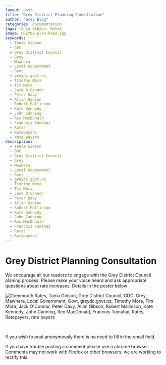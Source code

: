 ```yaml
---
layout: post
title: "Grey District Planning Consultation"
author: "Grey Blog"
categories: documentation
tags: Tania Gibson, Rates
image: GREYDC-plan-head.jpg
keywords:
  - Tania Gibson
  - GDC
  - Grey District Council
  - Grey
  - Mawhera
  - Local Government
  - Govt
  - greydc.govt.nz
  - Timothy Mora
  - Tim Mora
  - Jack O'Connor
  - Peter Davy
  - Allan Gibson
  - Robert Mallinson
  - Kate Kennedy
  - John Canning
  - Rex MacDonald
  - Francois Tumahai
  - Rates
  - Ratepayers
  - rate payers
description:
  - Tania Gibson
  - GDC
  - Grey District Council
  - Grey
  - Mawhera
  - Local Government
  - Govt
  - greydc.govt.nz
  - Timothy Mora
  - Tim Mora
  - Jack O'Connor
  - Peter Davy
  - Allan Gibson
  - Robert Mallinson
  - Kate Kennedy
  - John Canning
  - Rex MacDonald
  - Francois Tumahai
  - Rates
  - Ratepayers
---
```


# Grey District Planning Consultation

We encourage all our readers to engage with the Grey District Council planing process. Please make your voice heard and ask appropriate questions about rate increases. Details in the poster below 

<img class="img-fluid" src="https://greyblog.github.io/assets/img/GREYDC-plan.jpg" alt="Greymouth Rates, Tania Gibson, Grey District Council, GDC, Grey, Mawhera, Local Government, Govt, greydc.govt.nz, Timothy Mora, Tim Mora, Jack O'Connor, Peter Davy, Allan Gibson, Robert Mallinson, Kate Kennedy, John Canning, Rex MacDonald, Francois Tumahai, Rates, Ratepayers, rate payers">

<span style="color:white">```js client</span>
<script>
let idcomments_acct = 'acde56cb65621d24ca6ced562bac6083';
let idcomments_post_id = 'https://greyblog.github.io/planning.html';
let idcomments_post_url = 'https://greyblog.github.io/planning.html'; 
</script>

<script type='text/javascript' src='https://www.intensedebate.com/js/genericCommentWrapperV2.js'></script>
<script type="text/javascript" src="https://www.intensedebate.com/js/genericLinkWrapperV2.js"></script>

If you wish to post anonymously there is no need to fill in the email field.

If you have trouble posting a comment please use a chrome browser. Comments may not work with Firefox or other browsers, we are working to rectify this.